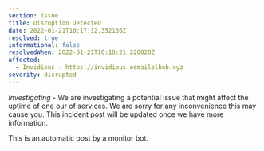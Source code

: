 ```yaml
---
section: issue
title: Disruption Detected
date: 2022-01-21T10:17:12.352136Z
resolved: true
informational: false
resolvedWhen: 2022-01-21T10:18:21.220828Z
affected:
  - Invidious - https://invidious.esmailelbob.xyz
severity: disrupted
---
```

*Investigating* - We are investigating a potential issue that might affect the uptime of one our of services. We are sorry for any inconvenience this may cause you. This incident post will be updated once we have more information.

This is an automatic post by a monitor bot.
        